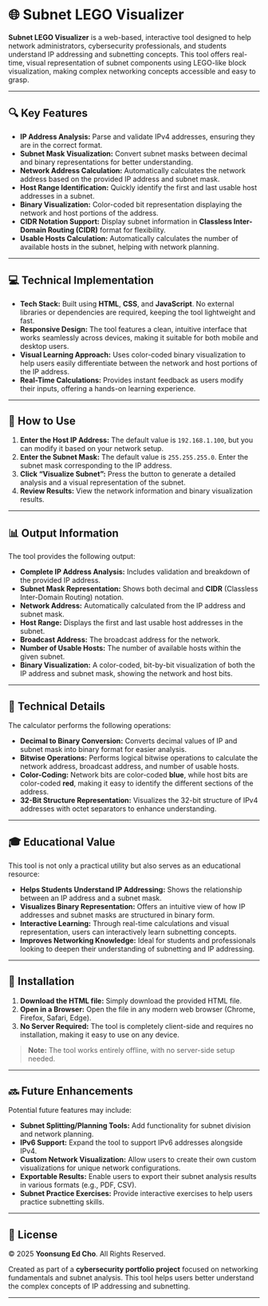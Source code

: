 # 🌐 Subnet LEGO Visualizer

**Subnet LEGO Visualizer** is a web-based, interactive tool designed to help network administrators, cybersecurity professionals, and students understand IP addressing and subnetting concepts. This tool offers real-time, visual representation of subnet components using LEGO-like block visualization, making complex networking concepts accessible and easy to grasp.

---

## 🔍 Key Features

- **IP Address Analysis:** Parse and validate IPv4 addresses, ensuring they are in the correct format.
- **Subnet Mask Visualization:** Convert subnet masks between decimal and binary representations for better understanding.
- **Network Address Calculation:** Automatically calculates the network address based on the provided IP address and subnet mask.
- **Host Range Identification:** Quickly identify the first and last usable host addresses in a subnet.
- **Binary Visualization:** Color-coded bit representation displaying the network and host portions of the address.
- **CIDR Notation Support:** Display subnet information in **Classless Inter-Domain Routing (CIDR)** format for flexibility.
- **Usable Hosts Calculation:** Automatically calculates the number of available hosts in the subnet, helping with network planning.

---

## 💻 Technical Implementation

- **Tech Stack:** Built using **HTML**, **CSS**, and **JavaScript**. No external libraries or dependencies are required, keeping the tool lightweight and fast.
- **Responsive Design:** The tool features a clean, intuitive interface that works seamlessly across devices, making it suitable for both mobile and desktop users.
- **Visual Learning Approach:** Uses color-coded binary visualization to help users easily differentiate between the network and host portions of the IP address.
- **Real-Time Calculations:** Provides instant feedback as users modify their inputs, offering a hands-on learning experience.

---

## 🚀 How to Use

1. **Enter the Host IP Address:** The default value is `192.168.1.100`, but you can modify it based on your network setup.
2. **Enter the Subnet Mask:** The default value is `255.255.255.0`. Enter the subnet mask corresponding to the IP address.
3. **Click “Visualize Subnet”:** Press the button to generate a detailed analysis and a visual representation of the subnet.
4. **Review Results:** View the network information and binary visualization results.

---

## 📊 Output Information

The tool provides the following output:

- **Complete IP Address Analysis:** Includes validation and breakdown of the provided IP address.
- **Subnet Mask Representation:** Shows both decimal and **CIDR** (Classless Inter-Domain Routing) notation.
- **Network Address:** Automatically calculated from the IP address and subnet mask.
- **Host Range:** Displays the first and last usable host addresses in the subnet.
- **Broadcast Address:** The broadcast address for the network.
- **Number of Usable Hosts:** The number of available hosts within the given subnet.
- **Binary Visualization:** A color-coded, bit-by-bit visualization of both the IP address and subnet mask, showing the network and host bits.

---

## 🔧 Technical Details

The calculator performs the following operations:

- **Decimal to Binary Conversion:** Converts decimal values of IP and subnet mask into binary format for easier analysis.
- **Bitwise Operations:** Performs logical bitwise operations to calculate the network address, broadcast address, and number of usable hosts.
- **Color-Coding:** Network bits are color-coded **blue**, while host bits are color-coded **red**, making it easy to identify the different sections of the address.
- **32-Bit Structure Representation:** Visualizes the 32-bit structure of IPv4 addresses with octet separators to enhance understanding.

---

## 🎓 Educational Value

This tool is not only a practical utility but also serves as an educational resource:

- **Helps Students Understand IP Addressing:** Shows the relationship between an IP address and a subnet mask.
- **Visualizes Binary Representation:** Offers an intuitive view of how IP addresses and subnet masks are structured in binary form.
- **Interactive Learning:** Through real-time calculations and visual representation, users can interactively learn subnetting concepts.
- **Improves Networking Knowledge:** Ideal for students and professionals looking to deepen their understanding of subnetting and IP addressing.

---

## 💾 Installation

1. **Download the HTML file:** Simply download the provided HTML file.
2. **Open in a Browser:** Open the file in any modern web browser (Chrome, Firefox, Safari, Edge).
3. **No Server Required:** The tool is completely client-side and requires no installation, making it easy to use on any device.

> **Note:** The tool works entirely offline, with no server-side setup needed.

---

## 🔜 Future Enhancements

Potential future features may include:

- **Subnet Splitting/Planning Tools:** Add functionality for subnet division and network planning.
- **IPv6 Support:** Expand the tool to support IPv6 addresses alongside IPv4.
- **Custom Network Visualization:** Allow users to create their own custom visualizations for unique network configurations.
- **Exportable Results:** Enable users to export their subnet analysis results in various formats (e.g., PDF, CSV).
- **Subnet Practice Exercises:** Provide interactive exercises to help users practice subnetting skills.

---

## 📝 License

© 2025 **Yoonsung Ed Cho**. All Rights Reserved.

Created as part of a **cybersecurity portfolio project** focused on networking fundamentals and subnet analysis. This tool helps users better understand the complex concepts of IP addressing and subnetting.

---

